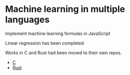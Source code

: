 # Machine learning in multiple languages

Implement machine learning formulas in JavaScript

Linear regression has been completed

Works in C and Rust had been moved to their own repos.

- [C](https://github.com/liangcorp/machine_learning_c)
- [Rust](https://github.com/liangcorp/machine_learning_rust)
